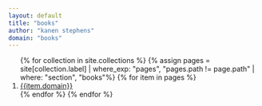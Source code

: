 ```yaml
---
layout: default
title: "books"
author: "kanen stephens"
domain: "books"
---
```


<ol class="list">
    {% for collection in site.collections %}
    {% assign pages = site[collection.label] | where_exp: "pages", "pages.path
    != page.path" | where: "section", "books"%} {% for item in pages %}
    <li><a href="{{item.url}}">{{item.domain}}</a></li>
      {% endfor %}
    {% endfor %}
</ol>
